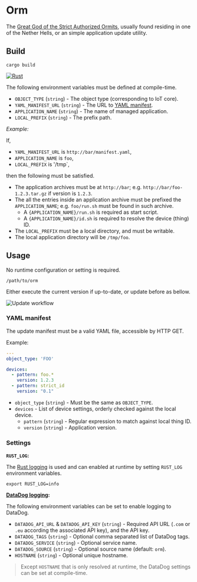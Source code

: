 # Orm

The [Great God of the Strict Authorized Ormits](https://discworld.fandom.com/wiki/Gods#Orm), usually found residing in one of the Nether Hells, or an simple application update utility.

## Build

    cargo build

[![Rust](https://github.com/cchantep/orm/actions/workflows/ci.yml/badge.svg)](https://github.com/cchantep/orm/actions/workflows/ci.yml)

The following environment variables must be defined at compile-time.

- `OBJECT_TYPE` (`string`) - The object type (corresponding to IoT core).
- `YAML_MANIFEST_URL` (`string`) - The URL to [YAML manifest](#yaml-manifest).
- `APPLICATION_NAME` (`string`) - The name of managed application.
- `LOCAL_PREFIX` (`string`) - The prefix path.

*Example:*

If,

- `YAML_MANIFEST_URL` is `http://bar/manifest.yaml`,
- `APPLICATION_NAME` is `foo`,
- `LOCAL_PREFIX` is '/tmp`,

then the following must be satisfied.

- The application archives must be at `http://bar`; e.g. `http://bar/foo-1.2.3.tar.gz` if version is `1.2.3`.
- The all the entries inside an application archive must be prefixed the `APPLICATION_NAME`; e.g. `foo/run.sh` must be found in such archive.
  - A `{APPLICATION_NAME}/run.sh` is required as start script.
  - A `{APPLICATION_NAME}/id.sh` is required to resolve the device (thing) ID.
- The `LOCAL_PREFIX` must be a local directory, and must be writable.
- The local application directory will be `/tmp/foo`.

## Usage

No runtime configuration or setting is required.

    /path/to/orm

Either execute the current version if up-to-date, or update before as bellow.

![Update workflow](https://cchantep.github.io/orm/update.png)

### YAML manifest

The update manifest must be a valid YAML file, accessible by HTTP GET.

Example:

```yaml
---
object_type: 'FOO'

devices:
  - pattern: foo.*
    version: 1.2.3
  - pattern: strict_id
    version: "0.1"
```

- `object_type` (`string`) - Must be the same as `OBJECT_TYPE`.
- `devices` - List of device settings, orderly checked against the local device.
  - `pattern` (`string`) - Regular expression to match against local thing ID.
  - `version` (`string`) - Application version.

### Settings

**`RUST_LOG`:**

The [Rust logging](https://rust-lang-nursery.github.io/rust-cookbook/development_tools/debugging/config_log.html) is used and can enabled at runtime by setting `RUST_LOG` environment variables.

    export RUST_LOG=info

**[DataDog logging](https://docs.datadoghq.com/logs/):**

The following environment variables can be set to enable logging to DataDog.

- `DATADOG_API_URL` & `DATADOG_API_KEY` (`string`) - Required API URL (`.com` or `.eu` according the associated API key), and the API key.
- `DATADOG_TAGS` (`string`) - Optional comma separated list of DataDog tags.
- `DATADOG_SERVICE` (`string`) - Optional service name.
- `DATADOG_SOURCE` (`string`) - Optional source name (default: `orm`).
- `HOSTNAME` (`string`) - Optional unique hostname.

> Except `HOSTNAME` that is only resolved at runtime, the DataDog settings can be set at compile-time.